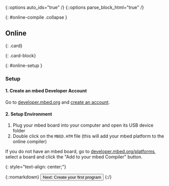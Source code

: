 {::options auto_ids="true" /}
{::options parse_block_html="true" /}

{: #online-compile .collapse }
<div>

## Online

{: .card}
<div>

{: .card-block}
<div>

{: #online-setup }
### Setup

#### 1. Create an mbed Developer Account

Go to [developer.mbed.org](https://developer.mbed.org) and [create an account](https://developer.mbed.org/account/signup/?next=%2F).

#### 2. Setup Environment

1. Plug your mbed board into your computer and open its USB device folder
2. Double click on the `MBED.HTM` file (this will add your mbed platform to the online compiler)

If you do not have an mbed board, go to [developer.mbed.org/platforms](https://developer.mbed.org/platforms), select a board and click the "Add to your mbed Compiler" button.

</div>
</div>
<p></p>

{: style="text-align: center;"}
<div>
  {::nomarkdown}
    <button class="btn btn-outline-primary" type="button" 
      data-toggle="collapse" data-parent="#blinky" data-target="#blinky-online" 
      aria-controls="blinky-online">Next: Create your first program</button>
  {:/}
</div>

</div>

